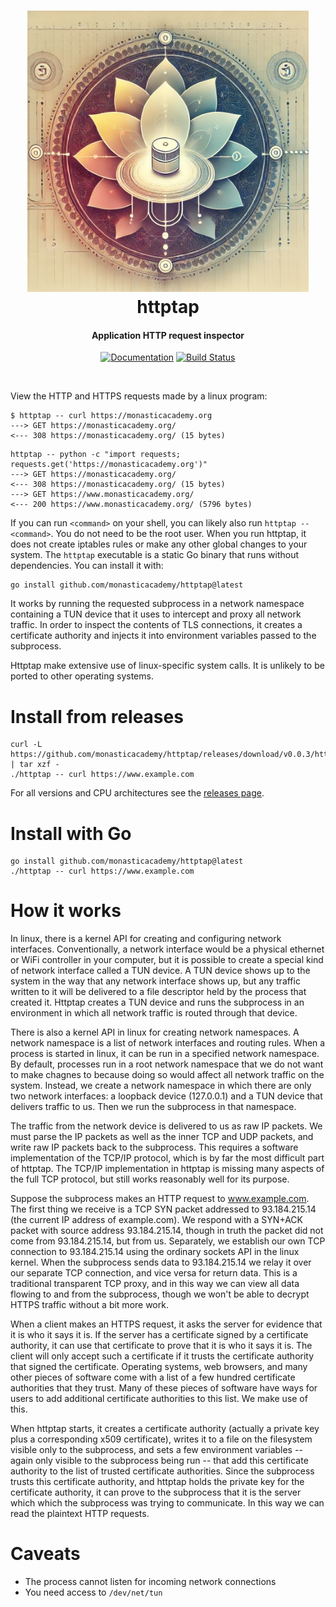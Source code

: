 <h1 align="center">
  <img src="./.github/banner.webp" alt="httptap" height="450px">
  <br>
  httptap
  </br>
</h1>
<h4 align="center">Application HTTP request inspector</h4>
<p align="center">
  <a href="https://pkg.go.dev/github.com/monasticacademy/httptap"><img src="https://img.shields.io/badge/go.dev-reference-007d9c?logo=go&logoColor=white&style=flat-square" alt="Documentation"></a>
  <a href="https://github.com/monasticacademy/httptap/actions"><img src="https://github.com/monasticacademy/httptap/workflows/Test/badge.svg" alt="Build Status"></a>
</p>
<br>

View the HTTP and HTTPS requests made by a linux program:

```shell
$ httptap -- curl https://monasticacademy.org
---> GET https://monasticacademy.org/
<--- 308 https://monasticacademy.org/ (15 bytes)
```

```shell
httptap -- python -c "import requests; requests.get('https://monasticacademy.org')"
---> GET https://monasticacademy.org/
<--- 308 https://monasticacademy.org/ (15 bytes)
---> GET https://www.monasticacademy.org/
<--- 200 https://www.monasticacademy.org/ (5796 bytes)
```

If you can run `<command>` on your shell, you can likely also run `httptap -- <command>`. You do not need to be the root user. When you run httptap, it does not create iptables rules or make any other global changes to your system. The `httptap` executable is a static Go binary that runs without dependencies. You can install it with:

```shell
go install github.com/monasticacademy/httptap@latest
```

It works by running the requested subprocess in a network namespace containing a TUN device that it uses to intercept and proxy all network traffic. In order to inspect the contents of TLS connections, it creates a certificate authority and injects it into environment variables passed to the subprocess.

Httptap make extensive use of linux-specific system calls. It is unlikely to be ported to other operating systems.

# Install from releases

```shell
curl -L https://github.com/monasticacademy/httptap/releases/download/v0.0.3/httptap_Linux_x86_64.tar.gz | tar xzf -
./httptap -- curl https://www.example.com
```

For all versions and CPU architectures see the [releases page](https://github.com/monasticacademy/httptap/releases/).

# Install with Go

```shell
go install github.com/monasticacademy/httptap@latest
./httptap -- curl https://www.example.com
```

# How it works

In linux, there is a kernel API for creating and configuring network interfaces. Conventionally, a network interface would be a physical ethernet or WiFi controller in your computer, but it is possible to create a special kind of network interface called a TUN device. A TUN device shows up to the system in the way that any network interface shows up, but any traffic written to it will be delivered to a file descriptor held by the process that created it. Httptap creates a TUN device and runs the subprocess in an environment in which all network traffic is routed through that device.

There is also a kernel API in linux for creating network namespaces. A network namespace is a list of network interfaces and routing rules. When a process is started in linux, it can be run in a specified network namespace. By default, processes run in a root network namespace that we do not want to make chagnes to because doing so would affect all network traffic on the system. Instead, we create a network namespace in which there are only two network interfaces: a loopback device (127.0.0.1) and a TUN device that delivers traffic to us. Then we run the subprocess in that namespace.

The traffic from the network device is delivered to us as raw IP packets. We must parse the IP packets as well as the inner TCP and UDP packets, and write raw IP packets back to the subprocess. This requires a software implementation of the TCP/IP protocol, which is by far the most difficult part of httptap. The TCP/IP implementation in httptap is missing many aspects of the full TCP protocol, but still works reasonably well for its purpose.

Suppose the subprocess makes an HTTP request to www.example.com. The first thing we receive is a TCP SYN packet addressed to 93.184.215.14 (the current IP address of example.com). We respond with a SYN+ACK packet with source address 93.184.215.14, though in truth the packet did not come from 93.184.215.14, but from us. Separately, we establish our own TCP connection to 93.184.215.14 using the ordinary sockets API in the linux kernel. When the subprocess sends data to 93.184.215.14 we relay it over our separate TCP connection, and vice versa for return data. This is a traditional transparent TCP proxy, and in this way we can view all data flowing to and from the subprocess, though we won't be able to decrypt HTTPS traffic without a bit more work.

When a client makes an HTTPS request, it asks the server for evidence that it is who it says it is. If the server has a certificate signed by a certificate authority, it can use that certificate to prove that it is who it says it is. The client will only accept such a certificate if it trusts the certificate authority that signed the certificate. Operating systems, web browsers, and many other pieces of software come with a list of a few hundred certificate authorities that they trust. Many of these pieces of software have ways for users to add additional certificate authorities to this list. We make use of this.

When httptap starts, it creates a certificate authority (actually a private key plus a corresponding x509 certificate), writes it to a file on the filesystem visible only to the subprocess, and sets a few environment variables -- again only visible to the subprocess being run -- that add this certificate authority to the list of trusted certificate authorities. Since the subprocess trusts this certificate authority, and httptap holds the private key for the certificate authority, it can prove to the subprocess that it is the server which which the subprocess was trying to communicate. In this way we can read the plaintext HTTP requests.

# Caveats

- The process cannot listen for incoming network connections
- You need access to `/dev/net/tun`
